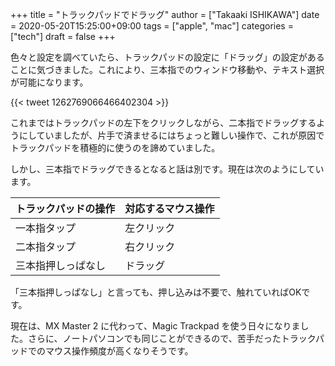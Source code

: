 +++
title = "トラックパッドでドラッグ"
author = ["Takaaki ISHIKAWA"]
date = 2020-05-20T15:25:00+09:00
tags = ["apple", "mac"]
categories = ["tech"]
draft = false
+++

色々と設定を調べていたら、トラックパッドの設定に「ドラッグ」の設定があることに気づきました。これにより、三本指でのウィンドウ移動や、テキスト選択が可能になります。

{{< tweet 1262769066466402304 >}}

これまではトラックパッドの左下をクリックしながら、二本指でドラッグするようにしていましたが、片手で済ませるにはちょっと難しい操作で、これが原因でトラックパッドを積極的に使うのを諦めていました。

しかし、三本指でドラッグできるとなると話は別です。現在は次のようにしています。

| トラックパッドの操作 | 対応するマウス操作 |
|------------|-----------|
| 一本指タップ | 左クリック |
| 二本指タップ | 右クリック |
| 三本指押しっぱなし | ドラッグ  |

「三本指押しっぱなし」と言っても、押し込みは不要で、触れていればOKです。

現在は、MX Master 2 に代わって、Magic Trackpad を使う日々になりました。さらに、ノートパソコンでも同じことができるので、苦手だったトラックパッドでのマウス操作頻度が高くなりそうです。
